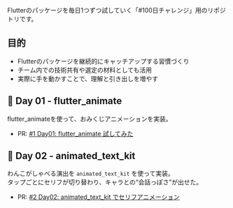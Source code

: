 Flutterのパッケージを毎日1つずつ試していく「#100日チャレンジ」用のリポジトリです。

## 目的

- Flutterのパッケージを継続的にキャッチアップする習慣づくり
- チーム内での技術共有や選定の材料としても活用
- 実際に手を動かすことで、理解と引き出しを増やす

## 🐾 Day 01 - flutter_animate

flutter_animateを使って、おみくじアニメーションを実装。

- PR: [#1 Day01: flutter_animate 試してみた](https://github.com/fukumizu-kana/flutter_100days/pull/1)

## 🐶 Day 02 - animated_text_kit

わんこがしゃべる演出を `animated_text_kit` を使って実装。  
タップごとにセリフが切り替わり、キャラとの“会話っぽさ”が出せた。

- PR: [#2 Day02: animated_text_kit でセリフアニメーション](https://github.com/fukumizu-kana/flutter_100days/pull/2)
